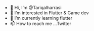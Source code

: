 - 👋 Hi, I’m @Tariqalharrasi
- 👀 I’m interested in Flutter & Game dev
- 🌱 I’m currently learning flutter
- 📫 How to reach me ...Twitter

<!---
Tariqalharrasi/Tariqalharrasi is a ✨ special ✨ repository because its `README.md` (this file) appears on your GitHub profile.
You can click the Preview link to take a look at your changes.
--->
